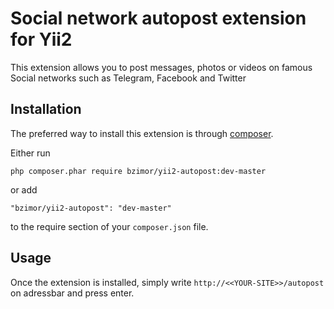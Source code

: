 Social network autopost extension for Yii2
==========================================
This extension allows you to post messages, photos or videos on famous Social networks such as Telegram, Facebook and Twitter

Installation
------------

The preferred way to install this extension is through [composer](http://getcomposer.org/download/).

Either run

```
php composer.phar require bzimor/yii2-autopost:dev-master
```

or add

```
"bzimor/yii2-autopost": "dev-master"
```

to the require section of your `composer.json` file.


Usage
-----

Once the extension is installed, simply write `http://<<YOUR-SITE>>/autopost` on adressbar and press enter.


